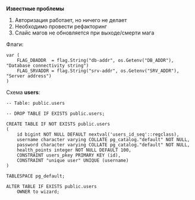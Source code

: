 **Известные проблемы**
1. Авторизация работает, но ничего не делает
2. Необходимо провести рефакторинг
3. Слайс магов не обновляется при выходе/смерти мага

Флаги:
```
var (
	FLAG_DBADDR  = flag.String("db-addr", os.Getenv("DB_ADDR"), "Database connectivity string")
	FLAG_SRVADDR = flag.String("srv-addr", os.Getenv("SRV_ADDR"), "Server address")
)
```

Схема __users__:
```
-- Table: public.users

-- DROP TABLE IF EXISTS public.users;

CREATE TABLE IF NOT EXISTS public.users
(
    id bigint NOT NULL DEFAULT nextval('users_id_seq'::regclass),
    username character varying COLLATE pg_catalog."default" NOT NULL,
    password character varying COLLATE pg_catalog."default" NOT NULL,
    health_points integer NOT NULL DEFAULT 100,
    CONSTRAINT users_pkey PRIMARY KEY (id),
    CONSTRAINT "unique user" UNIQUE (username)
)

TABLESPACE pg_default;

ALTER TABLE IF EXISTS public.users
    OWNER to wizard;
```


